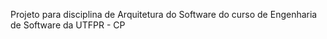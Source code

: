 Projeto para disciplina de Arquitetura do Software do curso de Engenharia de Software da UTFPR - CP
